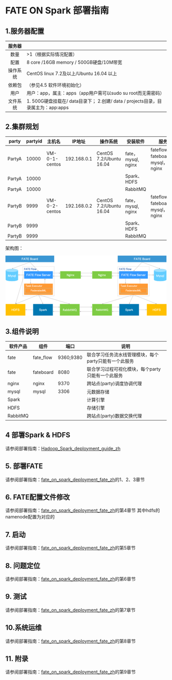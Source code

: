 # FATE ON Spark 部署指南

## 1.服务器配置

|  服务器  |                                                              |
| :------: | ------------------------------------------------------------ |
|   数量   | >1（根据实际情况配置）                                       |
|   配置   | 8 core /16GB memory / 500GB硬盘/10M带宽                      |
| 操作系统 | CentOS linux 7.2及以上/Ubuntu 16.04 以上                     |
|  依赖包  | （参见4.5 软件环境初始化）                                   |
|   用户   | 用户：app，属主：apps（app用户需可以sudo su root而无需密码） |
| 文件系统 | 1.  500G硬盘挂载在/ data目录下； 2.创建/ data / projects目录，目录属主为：app:apps |

## 2.集群规划

| party  | partyid | 主机名        | IP地址      | 操作系统                | 安装软件    | 服务                              |
| ------ | ------- | ------------- | ----------- | ----------------------- | ----------- | --------------------------------- |
| PartyA | 10000   | VM-0-1-centos | 192.168.0.1 | CentOS 7.2/Ubuntu 16.04 | fate，mysql, nginx | fateflow，fateboard，mysql，nginx |
| PartyA | 10000   |               |             |                         | Spark、HDFS |                                   |
| PartyA | 10000   |               |             |                         | RabbitMQ    |                                   |
| PartyB | 9999    | VM-0-2-centos | 192.168.0.2 | CentOS 7.2/Ubuntu 16.04 | fate，mysql, nginx | fateflow，fateboard，mysql，nginx |
| PartyB | 9999    |               |             |                         | Spark、HDFS |                                   |
| PartyB | 9999    |               |             |                         | RabbitMQ    |                                   |

架构图：

<div style="text-align:center", align=center>
<img src="../../images/fate_on_spark_architecture.png" />
</div>

## 3.组件说明

| 软件产品 | 组件      | 端口      | 说明                                                  |
| -------- | --------- | --------- | ----------------------------------------------------- |
| fate     | fate_flow | 9360;9380 | 联合学习任务流水线管理模块，每个party只能有一个此服务 |
| fate     | fateboard | 8080      | 联合学习过程可视化模块，每个party只能有一个此服务     |
| nginx    | nginx     | 9370      | 跨站点(party)调度协调代理                             |
| mysql    | mysql     | 3306      | 元数据存储                                            |
| Spark    |           |           | 计算引擎                                              |
| HDFS     |           |           | 存储引擎                                              |
| RabbitMQ |           |           | 跨站点(party)数据交换代理                             |

## 4 部署Spark & HDFS
请参阅部署指南：[Hadoop_Spark_deployment_guide_zh](hadoop_spark_deployment_guide_zh.md)

## 5. 部署FATE
请参阅部署指南：[fate_on_spark_deployment_fate_zh](fate_on_spark_deployment_fate_zh.md)的1、2、3章节

## 6. FATE配置文件修改
请参阅部署指南：[fate_on_spark_deployment_fate_zh](fate_on_spark_deployment_fate_zh.md)的第4章节
其中hdfs的namenode配置为对应的

## 7. 启动
请参阅部署指南：[fate_on_spark_deployment_fate_zh](fate_on_spark_deployment_fate_zh.md)的第5章节

## 8. 问题定位
请参阅部署指南：[fate_on_spark_deployment_fate_zh](fate_on_spark_deployment_fate_zh.md)的第6章节

## 9. 测试
请参阅部署指南：[fate_on_spark_deployment_fate_zh](fate_on_spark_deployment_fate_zh.md)的第7章节

## 10.系统运维
请参阅部署指南：[fate_on_spark_deployment_fate_zh](fate_on_spark_deployment_fate_zh.md)的第8章节

## 11. 附录
请参阅部署指南：[fate_on_spark_deployment_fate_zh](fate_on_spark_deployment_fate_zh.md)的第9章节
